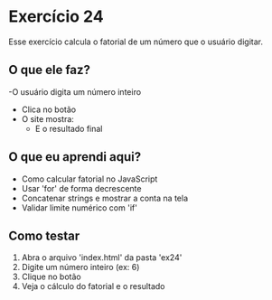 # Exercício 24

Esse exercício calcula o fatorial de um número que o usuário digitar.

## O que ele faz?

-O usuário digita um número inteiro
- Clica no botão
- O site mostra:
  - E o resultado final

## O que eu aprendi aqui?

- Como calcular fatorial no JavaScript
- Usar 'for' de forma decrescente
- Concatenar strings e mostrar a conta na tela
- Validar limite numérico com 'if'

## Como testar

1. Abra o arquivo 'index.html' da pasta 'ex24'
2. Digite um número inteiro (ex: 6)
3. Clique no botão
4. Veja o cálculo do fatorial e o resultado